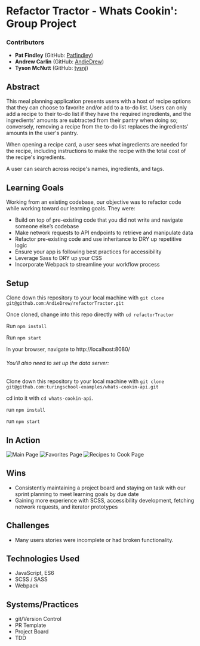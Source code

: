 # Refactor Tractor - Whats Cookin': Group Project

### Contributors
* __Pat Findley__ (GitHub: [Patfindley](https://github.com/Patfindley))
* __Andrew Carlin__ (GitHub: [AndieDrew](https://github.com/AndieDrew))
* __Tyson McNutt__ (GitHub: [tysnj](https://github.com/tysnj))

## Abstract
This meal planning application presents users with a host of recipe options that they can choose to favorite and/or add to a to-do list. Users can only add a recipe to their to-do list if they have the required ingredients, and the ingredients' amounts are subtracted from their pantry when doing so; conversely, removing a recipe from the to-do list replaces the ingredients' amounts in the user's pantry.

When opening a recipe card, a user sees what ingredients are needed for the recipe, including instructions to make the recipe with the total cost of the recipe's ingredients.

A user can search across recipe's names, ingredients, and tags.

## Learning Goals
Working from an existing codebase, our objective was to refactor code while working toward our learning goals. They were:
* Build on top of pre-existing code that you did not write and navigate someone else’s codebase
* Make network requests to API endpoints to retrieve and manipulate data
* Refactor pre-existing code and use inheritance to DRY up repetitive logic
* Ensure your app is following best practices for accessibility
* Leverage Sass to DRY up your CSS
* Incorporate Webpack to streamline your workflow process

## Setup
Clone down this repository to your local machine with `git clone git@github.com:AndieDrew/refactorTractor.git`

Once cloned, change into this repo directly with `cd refactorTractor`

Run `npm install`

Run `npm start`

In your browser, navigate to http://localhost:8080/

###### You'll also need to set up the data server:
Clone down this repository to your local machine with `git clone git@github.com:turingschool-examples/whats-cookin-api.git`

cd into it with `cd whats-cookin-api`.

run `npm install`

run `npm start`


## In Action
![Main Page](https://)
![Favorites Page](https://)
![Recipes to Cook Page](https://)

## Wins
- Consistently maintaining a project board and staying on task with our sprint planning to meet learning goals by due date
- Gaining more experience with SCSS, accessibility development, fetching network requests, and iterator prototypes

## Challenges
- Many users stories were incomplete or had broken functionality.

## Technologies Used
- JavaScript, ES6
- SCSS / SASS
- Webpack

## Systems/Practices
- git/Version Control
- PR Template
- Project Board
- TDD
